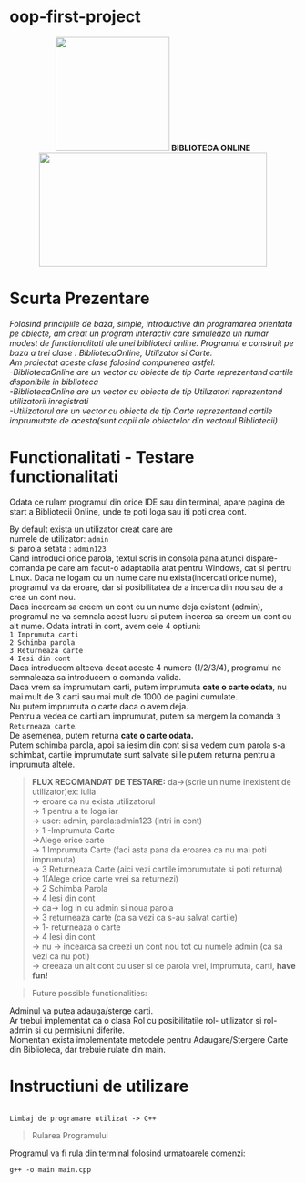 # oop-first-project

<p align="center"><img src="https://c.tenor.com/Wwq15dXEGskAAAAC/books-books-are-freedom.gif" width="200" height="200" /> <b>BIBLIOTECA ONLINE</b>
<img src="https://bestanimations.com/media/reading/655989980sherlock-holmes-reading-book-animated-gif.gif" width="400" height="200" /></p>

# **Scurta Prezentare**
<i>
Folosind principiile de baza, simple, introductive din programarea orientata pe obiecte, am creat un program interactiv 
care simuleaza un numar modest de functionalitati ale unei biblioteci online.
Programul e construit pe baza a trei clase : BibliotecaOnline, Utilizator si Carte.</br>
Am proiectat aceste clase folosind compunerea astfel: </br>
-BibliotecaOnline are un vector cu obiecte de tip Carte reprezentand cartile disponibile in biblioteca</br>
-BibliotecaOnline are un vector cu obiecte de tip Utilizatori reprezentand utilizatorii inregistrati</br>
-Utilizatorul are un vector cu obiecte de tip Carte reprezentand cartile imprumutate de acesta(sunt copii ale obiectelor din vectorul Bibliotecii) </br>
</i>

# **Functionalitati - Testare functionalitati**

Odata ce rulam programul din orice IDE sau din terminal, apare pagina de start a Bibliotecii Online, unde te poti loga sau iti poti crea cont.

By default exista un utilizator creat care are <br> 
      numele de utilizator:
```admin```  <br>
      si parola setata :
```admin123 ``` <br>
Cand introduci orice parola, textul scris in consola pana atunci dispare- comanda pe care am facut-o adaptabila atat pentru Windows, cat si pentru Linux.
Daca ne logam cu un nume care nu exista(incercati orice nume), programul va da eroare, dar si posibilitatea de a incerca din nou sau de a crea un cont nou.<br>
Daca incercam sa creem un cont cu un nume deja existent (admin), programul ne va semnala acest lucru si putem incerca sa creem un cont cu alt nume.
Odata intrati in cont, avem cele 4 optiuni: <br>
```1 Imprumuta carti ``` <br>
```2 Schimba parola ``` <br>
```3 Returneaza carte``` <br>
```4 Iesi din cont``` <br>
Daca introducem altceva decat aceste 4 numere (1/2/3/4), programul ne semnaleaza sa introducem o comanda valida. <br>
Daca vrem sa imprumutam carti, putem imprumuta <b>cate o carte odata</b>, nu mai mult de 3 carti sau mai mult de 1000 de pagini cumulate. <br>
Nu putem imprumuta o carte daca o avem deja. <br>
Pentru a vedea ce carti am imprumutat, putem sa mergem la comanda ```3 Returneaza carte```. <br>
De asemenea, putem returna <b>cate o carte odata.</b> <br>
Putem schimba parola, apoi sa iesim din cont si sa vedem cum parola s-a schimbat, cartile imprumutate sunt salvate si le putem returna pentru a imprumuta altele. <br>

><b>FLUX RECOMANDAT DE TESTARE:</b>
da->(scrie un nume inexistent de utilizator)ex: iulia <br>
-> eroare ca nu exista utilizatorul <br>
-> 1 pentru a te loga iar <br>
-> user: admin, parola:admin123 (intri in cont)<br>
-> 1 -Imprumuta Carte<br>
->Alege orice carte <br>
-> 1 Imprumuta Carte (faci asta pana da eroarea ca nu mai poti imprumuta)<br>
-> 3 Returneaza Carte (aici vezi cartile imprumutate si poti returna)<br>
-> 1(Alege orice carte vrei sa returnezi)<br>
-> 2 Schimba Parola<br>
-> 4 Iesi din cont<br>
-> da-> log in cu admin si noua parola<br>
-> 3 returneaza carte (ca sa vezi ca s-au salvat cartile)<br>
-> 1- returneaza o carte<br>
-> 4 Iesi din cont<br>
-> nu -> incearca sa creezi un cont nou tot cu numele admin (ca sa vezi ca nu poti)<br>
-> creeaza un alt cont cu user si ce parola vrei, imprumuta, carti, <b> have fun!</b> <br>

>Future possible functionalities:

Adminul va putea adauga/sterge carti. <br>
Ar trebui implementat ca o clasa Rol cu posibilitatile rol- utilizator si rol-admin si cu permisiuni diferite. <br>
Momentan exista implementate metodele pentru Adaugare/Stergere Carte din Biblioteca, dar trebuie rulate din main. <br>





# **Instructiuni de utilizare**
```

Limbaj de programare utilizat -> C++

```

>Rularea Programului

Programul va fi rula din terminal folosind urmatoarele comenzi:

```
g++ -o main main.cpp
```
